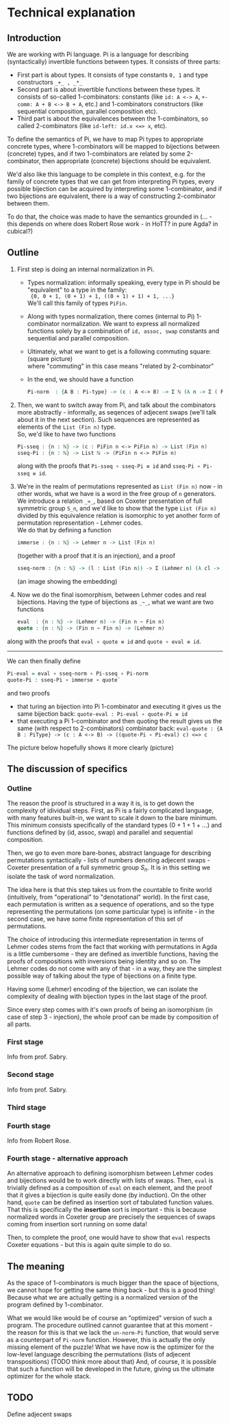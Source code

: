 # Technical explanation

## Introduction

We are working with Pi language. Pi is a language for describing (syntactically) invertible functions between types. It consists of three parts:
  - First part is about types. It consists of type constants `0, 1` and type constructors `_+_ , _*_`
  - Second part is about invertible functions between these types. It consists of so-called 1-combinators: constants (like `id: A <-> A`, `+-comm: A + B <-> B + A`, etc.) and 1-combinators constructors (like sequential composition, parallel composition etc).
  - Third part is about the equivalences between the 1-combinators, so called 2-combinators (like `id-left: id.x <=> x`, etc).

To define the semantics of Pi, we have to map Pi types to appropriate concrete types, where 1-combinators will be mapped to bijections between (concrete) types, and if two 1-combinators are related by some 2-combinator, then appropriate (concrete) bijections should be equivalent.

We'd also like this language to be complete in this context, e.g. for the family of concrete types that we can get from interpreting Pi types, every possible bijection can be acquired by interpreting some 1-combinator, and if two bijections are equivalent, there is a way of constructing 2-combinator between them.

To do that, the choice was made to have the semantics grounded in (... - this depends on where does Robert Rose work - in HoTT? in pure Agda? in cubical?)

## Outline

  1. First step is doing an internal normalization in Pi.
      - Types normalization: informally speaking, every type in Pi should be "equivalent" to a type in the family:  
    ` {0, 0 + 1, (0 + 1) + 1, ((0 + 1) + 1) + 1, ...}`  
      We'll call this family of types `PiFin`.
      - Along with types normalization, there comes (internal to Pi) 1-combinator normalization. We want to express all normalized functions solely by a combination of `id, assoc, swap` constants and sequential and parallel composition.
      - Ultimately, what we want to get is a following commuting square:  
      (square picture)  
      where "commuting" in this case means "related by 2-combinator"
      - In the end, we should have a function 
      
          ```agda
          Pi-norm  : {A B : Pi-type} -> (c : A <-> B) -> Σ ℕ (λ n -> Σ ( PiFin n <-> PiFin n) (λ cc -> c <=> cn))
          ```

  2. Then, we want to switch away from Pi, and talk about the combinators more abstractly - informally, as seqences of adjecent swaps (we'll talk about it in the next section). Such sequences are represented as elements of the `List (Fin n)` type.  
  So, we'd like to have two functions  
  
      ```agda
      Pi-sseq : {n : ℕ} -> (c : PiFin n <-> PiFin n) -> List (Fin n)
      sseq-Pi : {n : ℕ} -> List ℕ -> (PiFin n <-> PiFin n)
      ```

      along with the proofs that `Pi-sseq ∘ sseq-Pi ≡ id` and `sseq-Pi ∘ Pi-sseq ≡ id`.  

  3. We're in the realm of permutations represented as `List (Fin n)` now - in other words, what we have is a word in the free group of `n` generators. We introduce a relation `_≃_`, based on Coxeter presentation of full symmetric group `S_n`, and we'd like to show that the type `List (Fin n)` divided by this equivalence relation is isomorphic to yet another form of permutation representation - Lehmer codes.  
  We do that by defining a function  

      ```agda
      immerse : {n : ℕ} -> Lehmer n -> List (Fin n)
      ```
  
      (together with a proof that it is an injection), and a proof  

      ```agda
      sseq-norm : {n : ℕ} -> (l : List (Fin n)) -> Σ (Lehmer n) (λ cl -> l ≃ cl)
      ```  
  
      (an image showing the embedding)  
  
  4. Now we do the final isomorphism, between Lehmer codes and real bijections. Having the type of bijections as `_~_`, what we want are two functions  

      ```agda
      eval  : {n : ℕ} -> (Lehmer n) -> (Fin n ~ Fin n)
      quote : {n : ℕ} -> (Fin n ~ Fin n) -> (Lehmer n)
      ```  

  along with the proofs that `eval ∘ quote ≡ id` and `quote ∘ eval ≡ id`.

---

We can then finally define

```agda
Pi-eval = eval ∘ sseq-norm ∘ Pi-sseq ∘ Pi-norm
quote-Pi : sseq-Pi ∘ immerse ∘ quote`
```

and two proofs
 - that turing an bijection into Pi 1-combinator and executing it gives us the same bijection back:
   `quote-eval : Pi-eval ∘ quote-Pi ≡ id`
 - that executing a Pi 1-combinator and then quoting the result gives us the same (with respect to 2-combinators) combinator back:
   `eval-quote : {A B : PiType} -> (c : A <-> B) -> ((quote-Pi ∘ Pi-eval) c) <=> c`

The picture below hopefully shows it more clearly
(picture)

## The discussion of specifics

### Outline

The reason the proof is structured in a way it is, is to get down the complexity of idividual steps.
First, as Pi is a fairly complicated language, with many features built-in, we want to scale it down to the bare minimum. This minimum consists specifically of the standard types (0 + 1 + 1 + ...) and functions defined by (id, assoc, swap) and parallel and sequential composition.

Then, we go to even more bare-bones, abstract language for describing permutations syntactically - lists of numbers denoting adjecent swaps - Coxeter presentation of a full symmetric group $S_n$. It is in this setting we isolate the task of word normalization.

The idea here is that this step takes us from the countable to finite world (intuitively, from "operational" to "denotational" world). In the first case, each permutation is written as a sequence of operations, and so the type representing the permutations (on some particular type) is infinite - in the second case, we have some finite representation of this set of permutations.

The choice of introducing this intermediate representation in terms of Lehmer codes stems from the fact that working with permutations in Agda is a little cumbersome - they are defined as invertible functions, having the proofs of compositions with inversions being identity and so on. The Lehmer codes do not come with any of that - in a way, they are the simplest possible way of talking about the type of bijections on a finite type.

Having some (Lehmer) encoding of the bijection, we can isolate the complexity of dealing with bijection types in the last stage of the proof.

Since every step comes with it's own proofs of being an isomorphism (in case of step 3 - injection), the whole proof can be made by composition of all parts.

### First stage
Info from prof. Sabry.

### Second stage
Info from prof. Sabry.

### Third stage


### Fourth stage
Info from Robert Rose.

### Fourth stage - alternative approach
An alternative approach to defining isomorphism between Lehmer codes and bijections would be to work directly with lists of swaps. Then, `eval` is trivially defined as a composition of `eval` on each element, and the proof that it gives a bijection is quite easily done (by induction).
On the other hand, `quote` can be defined as insertion sort of tabulated function values. That this is specifically the **insertion** sort is important - this is because normalized words in Coxeter group are precisely the sequences of swaps coming from insertion sort running on some data!

Then, to complete the proof, one would have to show that `eval` respects Coxeter equations - but this is again quite simple to do so.

## The meaning

As the space of 1-combinators is much bigger than the space of bijections, we cannot hope for getting the same thing back - but this is a good thing! Because what we are actually getting is a normalized version of the program defined by 1-combinator.

What we would like would be of course an "optimized" version of such a program. The procedure outlined cannot guarantee that at this moment - the reason for this is that we lack the `un-norm-Pi` function, that would serve as a counterpart of `Pi-norm` function. However, this is actually the only missing element of the puzzle!
What we have now is the optimizer for the low-level language describing the permutations (lists of adjecent transpositions) (TODO think more about that)
And, of course, it is possible that such a function will be developed in the future, giving us the ultimate optimizer for the whole stack.

## TODO
Define adjecent swaps

